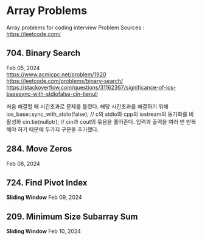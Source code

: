 # Array Problems
Array problems for coding interview
Problem Sources : https://leetcode.com/

## 704. Binary Search
Feb 05, 2024  
https://www.acmicpc.net/problem/1920  
https://leetcode.com/problems/binary-search/  
https://stackoverflow.com/questions/31162367/significance-of-ios-basesync-with-stdiofalse-cin-tienull

처음 해결할 때 시간초과로 문제를 틀렸다. 
해당 시간초과를 해결하기 위해
    ios_base::sync_with_stdio(false); // c의 stdio와 cpp의 iostream의 동기화를 비활성화
    cin.tie(nullptr);  // cin과 cout의 묶음을 풀어준다. 입력과 출력을 여러 번 반복해야 하기 때문에
두가지 구문을 추가했다.

## 284. Move Zeros
Feb 08, 2024


## 724. Find Pivot Index
**Sliding Window**
Feb 09, 2024 


## 209. Minimum Size Subarray Sum
**Sliding Window**
Feb 10, 2024
